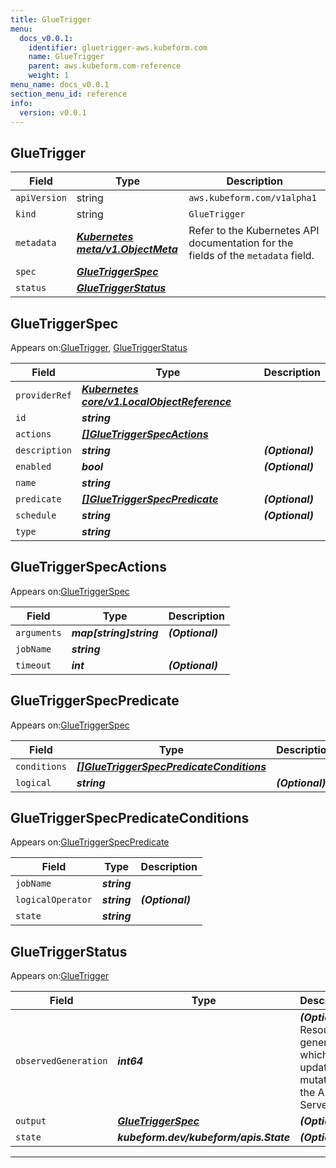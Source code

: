 ```yaml
---
title: GlueTrigger
menu:
  docs_v0.0.1:
    identifier: gluetrigger-aws.kubeform.com
    name: GlueTrigger
    parent: aws.kubeform.com-reference
    weight: 1
menu_name: docs_v0.0.1
section_menu_id: reference
info:
  version: v0.0.1
---
```


## GlueTrigger
| Field | Type | Description |
| ------ | ----- | ----------- |
| `apiVersion` | string | `aws.kubeform.com/v1alpha1` |
|    `kind` | string | `GlueTrigger` |
| `metadata` | ***[Kubernetes meta/v1.ObjectMeta](https://kubernetes.io/docs/reference/generated/kubernetes-api/v1.13/#objectmeta-v1-meta)***|Refer to the Kubernetes API documentation for the fields of the `metadata` field.|
| `spec` | ***[GlueTriggerSpec](#gluetriggerspec)***||
| `status` | ***[GlueTriggerStatus](#gluetriggerstatus)***||
## GlueTriggerSpec

Appears on:[GlueTrigger](#gluetrigger), [GlueTriggerStatus](#gluetriggerstatus)

| Field | Type | Description |
| ------ | ----- | ----------- |
| `providerRef` | ***[Kubernetes core/v1.LocalObjectReference](https://kubernetes.io/docs/reference/generated/kubernetes-api/v1.13/#localobjectreference-v1-core)***||
| `id` | ***string***||
| `actions` | ***[[]GlueTriggerSpecActions](#gluetriggerspecactions)***||
| `description` | ***string***| ***(Optional)*** |
| `enabled` | ***bool***| ***(Optional)*** |
| `name` | ***string***||
| `predicate` | ***[[]GlueTriggerSpecPredicate](#gluetriggerspecpredicate)***| ***(Optional)*** |
| `schedule` | ***string***| ***(Optional)*** |
| `type` | ***string***||
## GlueTriggerSpecActions

Appears on:[GlueTriggerSpec](#gluetriggerspec)

| Field | Type | Description |
| ------ | ----- | ----------- |
| `arguments` | ***map[string]string***| ***(Optional)*** |
| `jobName` | ***string***||
| `timeout` | ***int***| ***(Optional)*** |
## GlueTriggerSpecPredicate

Appears on:[GlueTriggerSpec](#gluetriggerspec)

| Field | Type | Description |
| ------ | ----- | ----------- |
| `conditions` | ***[[]GlueTriggerSpecPredicateConditions](#gluetriggerspecpredicateconditions)***||
| `logical` | ***string***| ***(Optional)*** |
## GlueTriggerSpecPredicateConditions

Appears on:[GlueTriggerSpecPredicate](#gluetriggerspecpredicate)

| Field | Type | Description |
| ------ | ----- | ----------- |
| `jobName` | ***string***||
| `logicalOperator` | ***string***| ***(Optional)*** |
| `state` | ***string***||
## GlueTriggerStatus

Appears on:[GlueTrigger](#gluetrigger)

| Field | Type | Description |
| ------ | ----- | ----------- |
| `observedGeneration` | ***int64***| ***(Optional)*** Resource generation, which is updated on mutation by the API Server.|
| `output` | ***[GlueTriggerSpec](#gluetriggerspec)***| ***(Optional)*** |
| `state` | ***kubeform.dev/kubeform/apis.State***| ***(Optional)*** |
---
